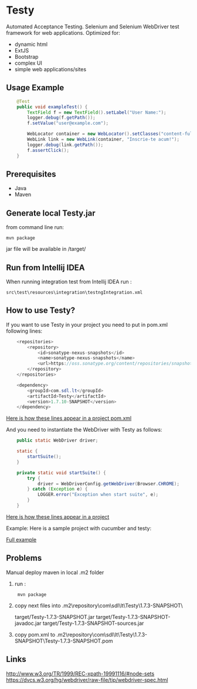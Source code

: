 Testy
=====

Automated Acceptance Testing.
Selenium and Selenium WebDriver test framework for web applications.
Optimized for:
- dynamic html
- ExtJS
- Bootstrap
- complex UI
- simple web applications/sites

Usage Example
-------------


```java
    @Test
    public void exampleTest() {
        TextField f = new TextField().setLabel("User Name:");
        logger.debug(f.getPath());
        f.setValue("user@example.com");

        WebLocator container = new WebLocator().setClasses("content-full-width");
        WebLink link = new WebLink(container, "Inscrie-te acum!");
        logger.debug(link.getPath());
        f.assertClick();
    }
```

Prerequisites
-------------
- Java
- Maven

Generate local Testy.jar
------------------------

from command line run:

    mvn package

jar file will be available in /target/

Run from Intellij IDEA
----------------------

When running integration test from Intellij IDEA run :

    src\test\resources\integration\testngIntegration.xml

How to use Testy?
-----------------

If you want to use Testy in your project you need to put in pom.xml following lines:

```java
    <repositories>
        <repository>
            <id>sonatype-nexus-snapshots</id>
            <name>sonatype-nexus-snapshots</name>
            <url>https://oss.sonatype.org/content/repositories/snapshots/</url>
        </repository>
    </repositories>

    <dependency>
        <groupId>com.sdl.lt</groupId>
        <artifactId>Testy</artifactId>
        <version>1.7.10-SNAPSHOT</version>
    </dependency>
```
[Here is how these lines appear in a project pom.xml](https://github.com/nmatei/cucumber-testy-tutorial/blob/master/pom.xml)

And you need to instantiate the WebDriver with Testy as follows:

```java
    public static WebDriver driver;

    static {
        startSuite();
    }

    private static void startSuite() {
        try {
            driver = WebDriverConfig.getWebDriver(Browser.CHROME);
        } catch (Exception e) {
            LOGGER.error("Exception when start suite", e);
        }
    }
```

[Here is how these lines appear in a project](https://github.com/nmatei/cucumber-testy-tutorial/blob/master/src/test/java/org/fasttrackit/util/TestBase.java)

Example:
Here is a sample project with cucumber and testy:

[Full example](https://github.com/nmatei/cucumber-testy-tutorial)


Problems
--------

Manual deploy maven in local .m2 folder
1) run :
        
        mvn package
        
2) copy next files into .m2\repository\com\sdl\lt\Testy\1.7.3-SNAPSHOT\

    target/Testy-1.7.3-SNAPSHOT.jar
    target/Testy-1.7.3-SNAPSHOT-javadoc.jar
    target/Testy-1.7.3-SNAPSHOT-sources.jar
    
3) copy pom.xml to .m2\repository\com\sdl\lt\Testy\1.7.3-SNAPSHOT\Testy-1.7.3-SNAPSHOT.pom

Links
-----

http://www.w3.org/TR/1999/REC-xpath-19991116/#node-sets
https://dvcs.w3.org/hg/webdriver/raw-file/tip/webdriver-spec.html
